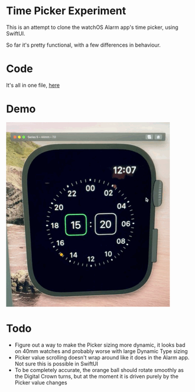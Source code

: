 # Time Picker Experiment

This is an attempt to clone the watchOS Alarm app's time picker, using SwiftUI.

So far it's pretty functional, with a few differences in behaviour.

# Code

It's all in one file, [here](https://github.com/cmsj/SwiftUITimePicker/blob/main/HLYTimePickerExperiment%20WatchKit%20Extension/ContentView.swift)

# Demo
![demo](demo.gif)

# Todo

 * Figure out a way to make the Picker sizing more dynamic, it looks bad on 40mm watches and probably worse with large Dynamic Type sizing
 * Picker value scrolling doesn't wrap around like it does in the Alarm app. Not sure this is possible in SwiftUI
 * To be completely accurate, the orange ball should rotate smoothly as the Digital Crown turns, but at the moment it is driven purely by the Picker value changes

